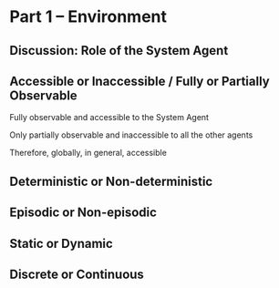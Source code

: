 # Part 1 – Environment 



## Discussion: Role of the System Agent



## Accessible or Inaccessible / Fully or Partially Observable

Fully observable and accessible to the System Agent

Only partially observable and inaccessible to all the other agents

Therefore, globally, in general, accessible



## Deterministic or Non-deterministic



## Episodic or Non-episodic



## Static or Dynamic



## Discrete or Continuous



